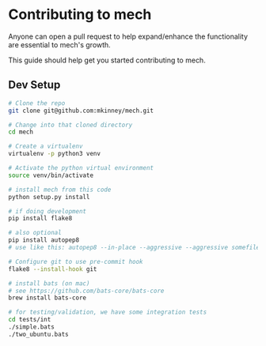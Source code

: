 # Contributing to mech 

Anyone can open a pull request to help expand/enhance the functionality are essential to mech's growth.

This guide should help get you started contributing to mech.


## Dev Setup

```sh
# Clone the repo
git clone git@github.com:mkinney/mech.git

# Change into that cloned directory
cd mech

# Create a virtualenv
virtualenv -p python3 venv

# Activate the python virtual environment
source venv/bin/activate

# install mech from this code
python setup.py install

# if doing development
pip install flake8

# also optional
pip install autopep8
# use like this: autopep8 --in-place --aggressive --aggressive somefile.py

# Configure git to use pre-commit hook
flake8 --install-hook git

# install bats (on mac)
# see https://github.com/bats-core/bats-core
brew install bats-core

# for testing/validation, we have some integration tests
cd tests/int
./simple.bats
./two_ubuntu.bats
```

